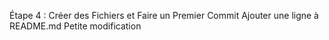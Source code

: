 Étape 4 : Créer des Fichiers et Faire un Premier Commit 
Ajouter une ligne à README.md
Petite modification